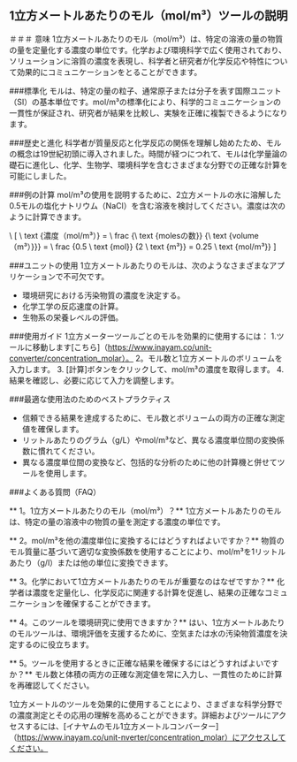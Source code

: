 ## 1立方メートルあたりのモル（mol/m³）ツールの説明

＃＃＃ 意味
1立方メートルあたりのモル（mol/m³）は、特定の溶液の量の物質の量を定量化する濃度の単位です。化学および環境科学で広く使用されており、ソリューションに溶質の濃度を表現し、科学者と研究者が化学反応や特性について効果的にコミュニケーションをとることができます。

###標準化
モルは、特定の量の粒子、通常原子または分子を表す国際ユニット（SI）の基本単位です。mol/m³の標準化により、科学的コミュニケーションの一貫性が保証され、研究者が結果を比較し、実験を正確に複製できるようになります。

###歴史と進化
科学者が質量反応と化学反応の関係を理解し​​始めたため、モルの概念は19世紀初頭に導入されました。時間が経つにつれて、モルは化学量論の礎石に進化し、化学、生物学、環境科学を含むさまざまな分野での正確な計算を可能にしました。

###例の計算
mol/m³の使用を説明するために、2立方メートルの水に溶解した0.5モルの塩化ナトリウム（NaCl）を含む溶液を検討してください。濃度は次のように計算できます。

\ [
\ text {濃度（mol/m³）} = \ frac {\ text {molesの数}} {\ text {volume（m³）}}} = \ frac {0.5 \ text {mol}} {2 \ text {m³}} = 0.25 \ text {mol/m³}}
\]

###ユニットの使用
1立方メートルあたりのモルは、次のようなさまざまなアプリケーションで不可欠です。
- 環境研究における汚染物質の濃度を決定する。
- 化学工学の反応速度の計算。
- 生物系の栄養レベルの評価。

###使用ガイド
1立方メーターツールごとのモルを効果的に使用するには：
1.ツールに移動します[こちら]（https://www.inayam.co/unit-converter/concentration_molar）。
2。モル数と1立方メートルのボリュームを入力します。
3. [計算]ボタンをクリックして、mol/m³の濃度を取得します。
4.結果を確認し、必要に応じて入力を調整します。

###最適な使用法のためのベストプラクティス
- 信頼できる結果を達成するために、モル数とボリュームの両方の正確な測定値を確保します。
- リットルあたりのグラム（g/L）やmol/m³など、異なる濃度単位間の変換係数に慣れてください。
- 異なる濃度単位間の変換など、包括的な分析のために他の計算機と併せてツールを使用します。

###よくある質問（FAQ）

** 1。1立方メートルあたりのモル（mol/m³）？**
1立方メートルあたりのモルは、特定の量の溶液中の物質の量を測定する濃度の単位です。

** 2。mol/m³を他の濃度単位に変換するにはどうすればよいですか？**
物質のモル質量に基づいて適切な変換係数を使用することにより、mol/m³を1リットルあたり（g/l）または他の単位に変換できます。

** 3。化学において1立方メートルあたりのモルが重要なのはなぜですか？**
化学者は濃度を定量化し、化学反応に関連する計算を促進し、結果の正確なコミュニケーションを確保することができます。

** 4。このツールを環境研究に使用できますか？**
はい、1立方メートルあたりのモルツールは、環境評価を支援するために、空気または水の汚染物質濃度を決定するのに役立ちます。

** 5。ツールを使用するときに正確な結果を確保するにはどうすればよいですか？**
モル数と体積の両方の正確な測定値を常に入力し、一貫性のために計算を再確認してください。

1立方メートルのツールを効果的に使用することにより、さまざまな科学分野での濃度測定とその応用の理解を高めることができます。詳細およびツールにアクセスするには、[イナヤムのモル1立方メートルコンバーター]（https://www.inayam.co/unit-nverter/concentration_molar）にアクセスしてください。